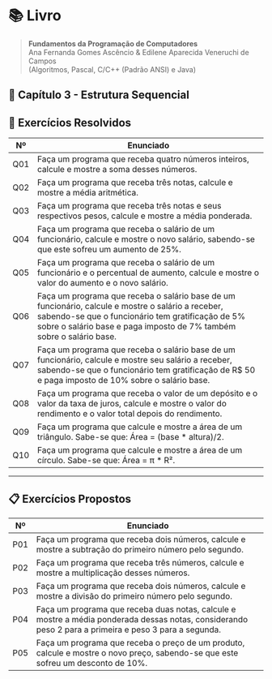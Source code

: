 # 📚 Livro
> **Fundamentos da Programação de Computadores**  
> Ana Fernanda Gomes Ascêncio & Edilene Aparecida Veneruchi de Campos  
> (Algoritmos, Pascal, C/C++ (Padrão ANSI) e Java)

## 📘 Capítulo 3 - Estrutura Sequencial



## 📌 Exercícios Resolvidos

| Nº   | Enunciado                                                                                     |
|------|-----------------------------------------------------------------------------------------------|
| Q01  | Faça um programa que receba quatro números inteiros, calcule e mostre a soma desses números. |
| Q02  | Faça um programa que receba três notas, calcule e mostre a média aritmética.                 |
| Q03  | Faça um programa que receba três notas e seus respectivos pesos, calcule e mostre a média ponderada. |
| Q04  | Faça um programa que receba o salário de um funcionário, calcule e mostre o novo salário, sabendo-se que este sofreu um aumento de 25%. |
| Q05  | Faça um programa que receba o salário de um funcionário e o percentual de aumento, calcule e mostre o valor do aumento e o novo salário. |
| Q06  | Faça um programa que receba o salário base de um funcionário, calcule e mostre o salário a receber, sabendo-se que o funcionário tem gratificação de 5% sobre o salário base e paga imposto de 7% também sobre o salário base. |
| Q07  | Faça um programa que receba o salário base de um funcionário, calcule e mostre seu salário a receber, sabendo-se que o funcionário tem gratificação de R$ 50 e paga imposto de 10% sobre o salário base. |
| Q08  | Faça um programa que receba o valor de um depósito e o valor da taxa de juros, calcule e mostre o valor do rendimento e o valor total depois do rendimento. |
| Q09  | Faça um programa que calcule e mostre a área de um triângulo. Sabe-se que: Área = (base * altura)/2. |
| Q10  | Faça um programa que calcule e mostre a área de um círculo. Sabe-se que: Área = π * R². |

---

## 📋 Exercícios Propostos

| Nº   | Enunciado                                                                                     |
|------|-----------------------------------------------------------------------------------------------|
| P01  | Faça um programa que receba dois números, calcule e mostre a subtração do primeiro número pelo segundo. |
| P02  | Faça um programa que receba três números, calcule e mostre a multiplicação desses números.     |
| P03  | Faça um programa que receba dois números, calcule e mostre a divisão do primeiro número pelo segundo. |
| P04  | Faça um programa que receba duas notas, calcule e mostre a média ponderada dessas notas, considerando peso 2 para a primeira e peso 3 para a segunda. |
| P05  | Faça um programa que receba o preço de um produto, calcule e mostre o novo preço, sabendo-se que este sofreu um desconto de 10%. |




